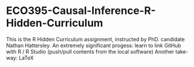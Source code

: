 # ECO395-Causal-Inference-R-Hidden-Curriculum

This is the R Hidden Curriculum assignment, instructed by PhD. candidate Nathan Hattersley.
An extremely significant progess: learn to link GitHub with R / R Studio (push/pull contents from the local software)
Another take-way: LaTeX
